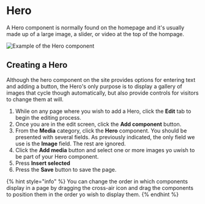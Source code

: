 # Hero

A Hero component is normally found on the homepage and it's usually made up of a large image, a slider, or video at the top of the hompage.

![Example of the Hero component](../.gitbook/assets/hero.png)

## Creating a Hero

Although the hero component on the site provides options for entering text and adding a button, the Hero's only purpose is to display a gallery of images that cycle though automatically, but also provide controls for visitors to change them at will.

1. While on any page where you wish to add a Hero, click the **Edit** tab to begin the editing process.
2. Once you are in the edit screen, click the **Add component** button.
3. From the **Media** category, click the **Hero** component. You should be presented with several fields. As previously indicated, the only field we use is the **Image** field. The rest are ignored.
4. Click the **Add media** button and select one or more images yo uwish to be part of your Hero component.
5. Press **Insert selected**
6. Press the **Save** button to save the page.

{% hint style="info" %}
You can change the order in which components display in a page by dragging the cross-air icon and drag the components to position them in the order yo wish to display them.
{% endhint %}
